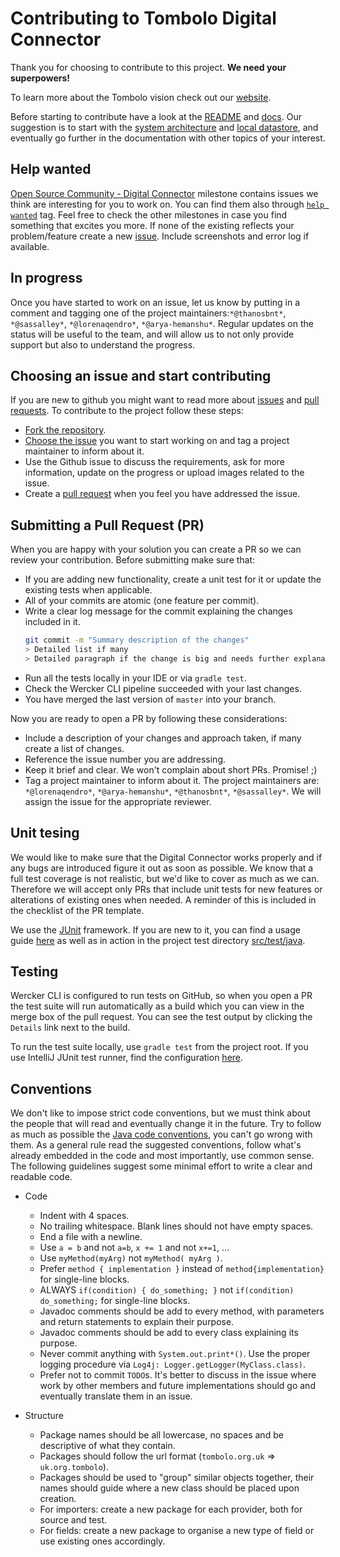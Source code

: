 # Contributing to Tombolo Digital Connector

Thank you for choosing to contribute to this project. **We need your superpowers!**  

To learn more about the Tombolo vision check out our [website](http://www.tombolo.org.uk/).

Before starting to contribute have a look at the [README](README.md) and [docs](documentation). Our suggestion is to 
start with the [system architecture](documentation/system-architecture.md) and [local datastore](documentation/local-datastore.md), and 
eventually go further in the documentation with other topics of your interest.

## Help wanted
[Open Source Community - Digital Connector](https://github.com/FutureCitiesCatapult/TomboloDigitalConnector/milestone/22)
milestone contains issues we think are interesting for you to work on. You can find them also through 
[`help wanted`](https://github.com/FutureCitiesCatapult/TomboloDigitalConnector/issues?q=is%3Aopen+is%3Aissue+label%3A%22help+wanted%22) 
tag. Feel free to check the other milestones in case you find something that excites you more.
If none of the existing reflects your problem/feature create a new [issue](https://github.com/FutureCitiesCatapult/TomboloDigitalConnector/issues/new).
Include screenshots and error log if available. 

## In progress
Once you have started to work on an issue, let us know by putting in a comment and tagging one of the project maintainers:`*@thanosbnt*`, `*@sassalley*`, `*@lorenaqendro*`, `*@arya-hemanshu*`. Regular updates on the status will be useful
 to the team, and will allow us to not only provide support but also to understand the progress.

## Choosing an issue and start contributing
If you are new to github you might want to read more about [issues](https://help.github.com/articles/about-issues/)
and [pull requests](https://help.github.com/articles/about-pull-requests/). 
To contribute to the project follow these steps:
- [Fork the repository](https://help.github.com/articles/fork-a-repo/).
- [Choose the issue](https://github.com/FutureCitiesCatapult/TomboloDigitalConnector/milestone/22) you want to start
working on and tag a project maintainer to inform about it.
- Use the Github issue to discuss the requirements, ask for more information, update on the progress or upload 
images related to the issue.
- Create a [pull request](https://help.github.com/articles/about-pull-requests/) when you feel you have addressed the issue.

## Submitting a Pull Request (PR)
When you are happy with your solution you can create a PR so we can review your contribution. Before submitting 
make sure that:
- If you are adding new functionality, create a unit test for it or update the existing tests when applicable.
- All of your commits are atomic (one feature per commit).
- Write a clear log message for the commit explaining the changes included in it.
  ```bash
  git commit -m "Summary description of the changes"
  > Detailed list if many
  > Detailed paragraph if the change is big and needs further explanation"
  ```
- Run all the tests locally in your IDE or via `gradle test`.
- Check the Wercker CLI pipeline succeeded with your last changes.
- You have merged the last version of `master` into your branch.

Now you are ready to open a PR by following these considerations:
- Include a description of your changes and approach taken, if many create a list of changes.
- Reference the issue number you are addressing.
- Keep it brief and clear. We won't complain about short PRs. Promise! ;)
- Tag a project maintainer to inform about it. The project maintainers are: `*@lorenaqendro*`, `*@arya-hemanshu*`, `*@thanosbnt*`, `*@sassalley*`. We will assign the issue for the appropriate reviewer.

## Unit tesing
We would like to make sure that the Digital Connector works properly and if any bugs are introduced figure it out as 
soon as possible. We know that a full test coverage is not realistic, but we'd like to cover as much as we can. 
Therefore we will accept only PRs that include unit tests for new features or alterations of existing ones when needed.
A reminder of this is included in the checklist of the PR template.
  
We use the [JUnit](http://junit.org/junit5/) framework. If you are new to it, you can find a usage guide 
[here](http://www.vogella.com/tutorials/JUnit/article.html) as well as in action in the project test directory 
[src/test/java](https://github.com/FutureCitiesCatapult/TomboloDigitalConnector/tree/master/src/test).

## Testing
Wercker CLI is configured to run tests on GitHub, so when you open a PR the test suite will run automatically as a build
 which you can view in the merge box of the pull request. You can see the test output by clicking the `Details` link 
 next to the build.

To run the test suite locally, use `gradle test` from the project root. If you use IntelliJ JUnit test runner, find the 
configuration [here](README.md#run-tests).

## Conventions
We don't like to impose strict code conventions, but we must think about the people that will read and eventually 
change it in the future. Try to follow as much as possible the 
 [Java code conventions](http://www.oracle.com/technetwork/java/codeconvtoc-136057.html), you can't go wrong with 
 them. As a general rule read the suggested conventions, follow what's already embedded in the code and most 
 importantly, use common sense.  The following guidelines suggest some minimal effort to write a clear and readable 
 code.  

- Code
  - Indent with 4 spaces.
  - No trailing whitespace. Blank lines should not have empty spaces.
  - End a file with a newline.
  - Use `a = b` and not `a=b`, `x += 1` and not `x+=1`, ...
  - Use `myMethod(myArg)` not `myMethod( myArg )`.
  - Prefer `method { implementation }` instead of `method{implementation}` for single-line blocks.
  - ALWAYS `if(condition) { do_something; }` not `if(condition) do_something;` for single-line blocks.
  - Javadoc comments should be add to every method, with parameters and return statements to explain their purpose.
  - Javadoc comments should be add to every class explaining its purpose.
  - Never commit anything with `System.out.print*()`. Use the proper logging procedure via 
  `Log4j: Logger.getLogger(MyClass.class)`.
  - Prefer not to commit `TODO`s. It's better to discuss in the issue where work by other members and future 
  implementations should go and eventually translate them in an issue.
 
- Structure
  - Package names should be all lowercase, no spaces and be descriptive of what they contain.
  - Packages should follow the url format (`tombolo.org.uk` => `uk.org.tombolo`).
  - Packages should be used to "group" similar objects together, their names should guide where a new class should be 
  placed upon creation.
  - For importers: create a new package for each provider, both for source and test.
  - For fields: create a new package to organise a new type of field or use existing ones accordingly.
